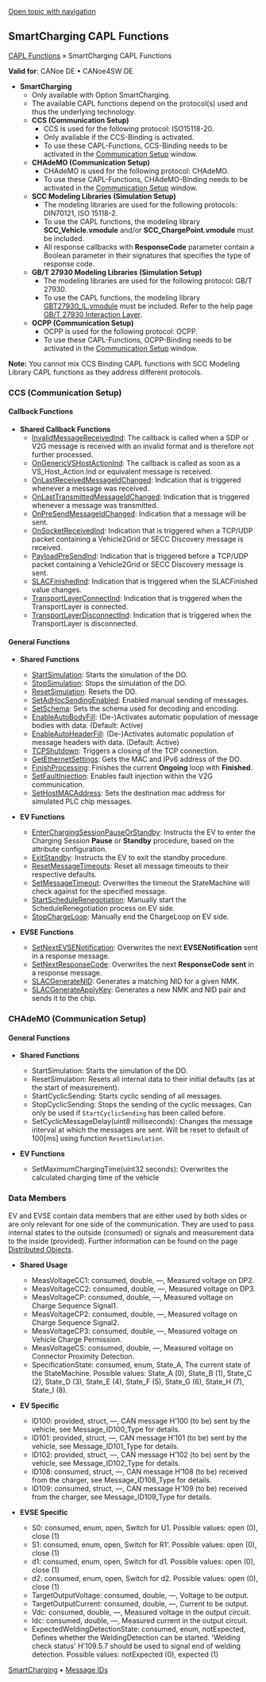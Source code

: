 [Open topic with navigation](../../../../CANoeDEFamily.htm#Topics/CAPLFunctions/SmartCharging/CAPLFunctionsSmartChargingOverview.md)

## SmartCharging CAPL Functions

[CAPL Functions](../CAPLfunctions.md) » SmartCharging CAPL Functions

**Valid for**: CANoe DE • CANoe4SW DE

- **SmartCharging**
  - Only available with Option SmartCharging.
  - The available CAPL functions depend on the protocol(s) used and thus the underlying technology.
  - **CCS (Communication Setup)**
    - CCS is used for the following protocol: ISO15118-20.
    - Only available if the CCS-Binding is activated.
    - To use these CAPL-Functions, CCS-Binding needs to be activated in the [Communication Setup](../../CANoeCANalyzer/Windows/CommunicationSetup/CommunicationSetup.md) window.
  - **CHAdeMO (Communication Setup)**
    - CHAdeMO is used for the following protocol: CHAdeMO.
    - To use these CAPL-Functions, CHAdeMO-Binding needs to be activated in the [Communication Setup](../../CANoeCANalyzer/Windows/CommunicationSetup/CommunicationSetup.md) window.
  - **SCC Modeling Libraries (Simulation Setup)**
    - The modeling libraries are used for the following protocols: DIN70121, ISO 15118-2.
    - To use the CAPL functions, the modeling library **SCC_Vehicle.vmodule** and/or **SCC_ChargePoint.vmodule** must be included.
    - All response callbacks with **ResponseCode** parameter contain a Boolean parameter in their signatures that specifies the type of response code.
  - **GB/T 27930 Modeling Libraries (Simulation Setup)**
    - The modeling libraries are used for the following protocol: GB/T 27930.
    - To use the CAPL functions, the modeling library [GBT27930_IL.vmodule](../../CANoeCANalyzer/ISO11783/procedures/UseNodelayerDLL.md) must be included. Refer to the help page [GB/T 27930 Interaction Layer](../../Shared/ISO11783/J1939GBT27930IL.md).
  - **OCPP (Communication Setup)**
    - OCPP is used for the following protocol: OCPP.
    - To use these CAPL-Functions, OCPP-Binding needs to be activated in the [Communication Setup](../../CANoeCANalyzer/Windows/CommunicationSetup/CommunicationSetup.md) window.

**Note:** You cannot mix CCS Binding CAPL functions with SCC Modeling Library CAPL functions as they address different protocols.

### CCS (Communication Setup)

#### Callback Functions

- **Shared Callback Functions**
  - [InvalidMessageReceivedInd](Callbacks/CAPLfunctionSCCInvalidMessageReceivedInd.md): The callback is called when a SDP or V2G message is received with an invalid format and is therefore not further processed.
  - [OnGenericVSHostActionInd](Callbacks/CAPLfunctionSCCOnGenericVSHostActionInd.md): The callback is called as soon as a VS_Host_Action.Ind or equivalent message is received.
  - [OnLastReceivedMessageIdChanged](CCSBindingCallbacks/CAPLfunctionOnLastReceivedMessageIdChanged.md): Indication that is triggered whenever a message was received.
  - [OnLastTransmittedMessageIdChanged](CCSBindingCallbacks/CAPLfunctionOnLastTransmittedMessageIdChanged.md): Indication that is triggered whenever a message was transmitted.
  - [OnPreSendMessageIdChanged](Callbacks/CAPLfunctionSCCOnPreSendMessageIdChanged.md): Indication that a message will be sent.
  - [OnSocketReceivedInd](Callbacks/CAPLfunctionSCCOnSocketReceivedInd.md): Indication that is triggered when a TCP/UDP packet containing a Vehicle2Grid or SECC Discovery message is received.
  - [PayloadPreSendInd](Callbacks/CAPLfunctionCCSPayloadPreSendInd.md): Indication that is triggered before a TCP/UDP packet containing a Vehicle2Grid or SECC Discovery message is sent.
  - [SLACFinishedInd](CCSBindingFunctions/CAPLfunctionSLACFinishedInd.md): Indication that is triggered when the SLACFinished value changes.
  - [TransportLayerConnectInd](CCSBindingFunctions/CAPLfunctionTransportLayerConnectInd.md): Indication that is triggered when the TransportLayer is connected.
  - [TransportLayerDisconnectInd](CCSBindingFunctions/CAPLfunctionTransportLayerDisconnectInd.md): Indication that is triggered when the TransportLayer is disconnected.

#### General Functions

- **Shared Functions**
  - [StartSimulation](CCSBindingFunctions/CAPLfunctionStartSimulation.md): Starts the simulation of the DO.
  - [StopSimulation](CCSBindingFunctions/CAPLfunctionStopSimulation.md): Stops the simulation of the DO.
  - [ResetSimulation](CCSBindingFunctions/CAPLfunctionResetSimulation.md): Resets the DO.
  - [SetAdHocSendingEnabled](CCSBindingFunctions/CAPLfunctionSetAdHocSendingEnabled.md): Enabled manual sending of messages.
  - [SetSchema](CCSBindingFunctions/CAPLfunctionSetSchema.md): Sets the schema used for decoding and encoding.
  - [EnableAutoBodyFill](CCSBindingFunctions/CAPLfunctionEnableAutoBodyFill.md): (De-)Activates automatic population of message bodies with data. (Default: Active)
  - [EnableAutoHeaderFill](CCSBindingFunctions/CAPLfunctionEnableAutoHeaderFill.md): (De-)Activates automatic population of message headers with data. (Default: Active)
  - [TCPShutdown](CCSBindingFunctions/CAPLfunctionTCPShutdown.md): Triggers a closing of the TCP connection.
  - [GetEthernetSettings](CCSBindingFunctions/CAPLfunctionGetEthernetSettings.md): Gets the MAC and IPv6 address of the DO.
  - [FinishProcessing](CCSBindingFunctions/CAPLfunctionFinishProcessing.md): Finishes the current **Ongoing** loop with **Finished**.
  - [SetFaultInjection](CCSBindingFunctions/CAPLfunctionSetFaultInjection.md): Enables fault injection within the V2G communication.
  - [SetHostMACAddress](CCSBindingFunctions/CAPLfunctionSetHostMACAddress.md): Sets the destination mac address for simulated PLC chip messages.

- **EV Functions**
  - [EnterChargingSessionPauseOrStandby](CCSBindingFunctions/CAPLfunctionEnterChargingSessionPauseOrStandby.md): Instructs the EV to enter the Charging Session **Pause** or **Standby** procedure, based on the attribute configuration.
  - [ExitStandby](CCSBindingFunctions/CAPLfunctionExitStandby.md): Instructs the EV to exit the standby procedure.
  - [ResetMessageTimeouts](CCSBindingFunctions/CAPLfunctionResetMessageTimeouts.md): Reset all message timeouts to their respective defaults.
  - [SetMessageTimeout](CCSBindingFunctions/CAPLfunctionSetMessageTimeout.md): Overwrites the timeout the StateMachine will check against for the specified message.
  - [StartScheduleRenegotiation](CCSBindingFunctions/CAPLfunctionStartScheduleRenegotiation.md): Manually start the ScheduleRenegotiation process on EV side.
  - [StopChargeLoop](CCSBindingFunctions/CAPLfunctionStopChargeLoop.md): Manually end the ChargeLoop on EV side.

- **EVSE Functions**
  - [SetNextEVSENotification](CCSBindingFunctions/CAPLfunctionSetNextEVSENotification.md): Overwrites the next **EVSENotification** sent in a response message.
  - [SetNextResponseCode](CCSBindingFunctions/CAPLfunctionISO20SetNextResponseCode.md): Overwrites the next **ResponseCode sent** in a response message.
  - [SLACGenerateNID](CCSBindingFunctions/CAPLfunctionSCCSLACGenerateNID.md): Generates a matching NID for a given NMK.
  - [SLACGenerateApplyKey](CCSBindingFunctions/CAPLfunctionSLACGenerateApplyKey.md): Generates a new NMK and NID pair and sends it to the chip.

### CHAdeMO (Communication Setup)

#### General Functions

- **Shared Functions**
  - StartSimulation: Starts the simulation of the DO.
  - ResetSimulation: Resets all internal data to their initial defaults (as at the start of measurement).
  - StartCyclicSending: Starts cyclic sending of all messages.
  - StopCyclicSending: Stops the sending of the cyclic messages. Can only be used if `StartCyclicSending` has been called before.
  - SetCyclicMessageDelay(uint8 milliseconds): Changes the message interval at which the messages are sent. Will be reset to default of 100[ms] using function `ResetSimulation`.

- **EV Functions**
  - SetMaximumChargingTime(uint32 seconds): Overwrites the calculated charging time of the vehicle

### Data Members

EV and EVSE contain data members that are either used by both sides or are only relevant for one side of the communication. They are used to pass internal states to the outside (consumed) or signals and measurement data to the inside (provided). Further information can be found on the page [Distributed Objects](../../CANoeCANalyzer/CommunicationConcept/CCDistributedObjects.md).

- **Shared Usage**
  - MeasVoltageCC1: consumed, double, —, Measured voltage on DP2.
  - MeasVoltageCC2: consumed, double, —, Measured voltage on DP3.
  - MeasVoltageCP: consumed, double, —, Measured voltage on Charge Sequence Signal1.
  - MeasVoltageCP2: consumed, double, —, Measured voltage on Charge Sequence Signal2.
  - MeasVoltageCP3: consumed, double, —, Measured voltage on Vehicle Charge Permission.
  - MeasVoltageCS: consumed, double, —, Measured voltage on Connector Proximity Detection.
  - SpecificationState: consumed, enum, State_A, The current state of the StateMachine. Possible values: State_A (0), State_B (1), State_C (2), State_D (3), State_E (4), State_F (5), State_G (6), State_H (7), State_I (8).

- **EV Specific**
  - ID100: provided, struct, —, CAN message H’100 (to be) sent by the vehicle, see Message_ID100_Type for details.
  - ID101: provided, struct, —, CAN message H’101 (to be) sent by the vehicle, see Message_ID101_Type for details.
  - ID102: provided, struct, —, CAN message H’102 (to be) sent by the vehicle, see Message_ID102_Type for details.
  - ID108: consumed, struct, —, CAN message H’108 (to be) received from the charger, see Message_ID108_Type for details.
  - ID109: consumed, struct, —, CAN message H’109 (to be) received from the charger, see Message_ID109_Type for details.

- **EVSE Specific**
  - S0: consumed, enum, open, Switch for U1. Possible values: open (0), close (1)
  - S1: consumed, enum, open, Switch for R1‘. Possible values: open (0), close (1)
  - d1: consumed, enum, open, Switch for d1. Possible values: open (0), close (1)
  - d2: consumed, enum, open, Switch for d2. Possible values: open (0), close (1)
  - TargetOutputVoltage: consumed, double, —, Voltage to be output.
  - TargetOutputCurrent: consumed, double, —, Current to be output.
  - Vdc: consumed, double, —, Measured voltage in the output circuit.
  - Idc: consumed, double, —, Measured current in the output circuit.
  - ExpectedWeldingDetectionState: consumed, enum, notExpected, Defines whether the WeldingDetection can be started. 'Welding check status' H'109.5.7 should be used to signal end of welding detection. Possible values: notExpected (0), expected (1)

[SmartCharging](../../CANoeCANalyzer/SmartCharging/SmartCharging.md) • [Message IDs](Callbacks/SCC_MessageID.md)
